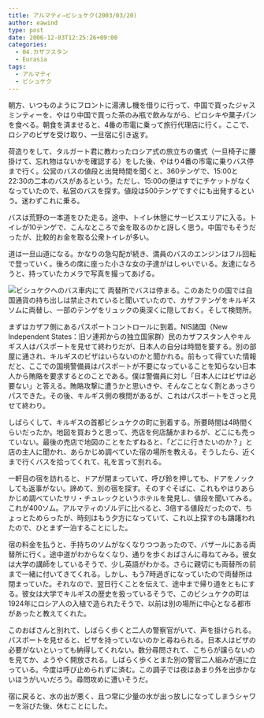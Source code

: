 ```yaml
---
title: アルマティ⇒ビシュケク(2003/03/20)
author: eawind
type: post
date: 2006-12-03T12:25:26+09:00
categories:
  - 04.カザフスタン
  - Eurasia
tags:
  - アルマティ
  - ビシュケク
---
```

朝方、いつものようにフロントに湯沸し機を借りに行って、中国で買ったジャスミンティーを、やはり中国で買った茶のみ瓶で飲みながら、ピロシキや菓子パンを食べる。朝食を済ませると、4番の市電に乗って旅行代理店に行く。ここで、ロシアのビザを受け取り、一旦宿に引き返す。

荷造りをして、タルガート君に教わったロシア式の旅立ちの儀式（一旦椅子に腰掛けて、忘れ物はないかを確認する）をした後、やはり4番の市電に乗りバス停まで行く。公営のバスの値段と出発時間を聞くと、360テンゲで、15:00と22:30の二本のバスがあるという。ただし、15:00の便はすでにチケットがなくなっていたので、私営のバスを探す。値段は500テンゲですぐにも出発するという。迷わずこれに乗る。

バスは荒野の一本道をひた走る。途中、トイレ休憩にサービスエリアに入る。トイレが10テンゲで、こんなところで金を取るのかと訝しく思う。中国でもそうだったが、比較的お金を取る公衆トイレが多い。

道は一旦山道になる。かなりの急勾配が続き、満員のバスのエンジンはフル回転で登っていく。後ろの席に座った小さな女の子達がはしゃいでいる。友達になろうと、持っていたカメラで写真を撮ってあげる。

![ビシュケクへのバス車内にて](/img/2006/12/200303201501201.jpg)
両替所でバスは停まる。このあたりの国では自国通貨の持ち出しは禁止されていると聞いていたので、カザフテンゲをキルギスソムに両替し、一部のテンゲをリュックの奥深くに隠しておく。そして検問所。

まずはカザフ側にあるパスポートコントロールに到着。NIS諸国（New Independent States：旧ソ連邦からの独立国家群）民のカザフスタン人やキルギス人はパスポートを見せて終わりだが、日本人の自分は時間を要する。別の部屋に通され、キルギスのビザはいらないのかと聞かれる。前もって得ていた情報だと、ここでの国境警備員はパスポートが不要になっていることを知らない日本人から賄賂を要求するとのことである。僕は警備員に対し「日本人にはビザは必要ない」と答える。賄賂攻撃に遭うかと思いきや、そんなことなく割とあっさりパスできた。その後、キルギス側の検問があるが、これはパスポートをさっと見せて終わり。

しばらくして、キルギスの首都ビシュケクの町に到着する。所要時間は4時間くらいだったか。地図を買おうと思って、売店を何店舗かまわるが、どこにも売っていない。最後の売店で地図のことをたずねると、「どこに行きたいのか？」と店の主人に聞かれ、あらかじめ調べていた宿の場所を教える。そうしたら、近くまで行くバスを拾ってくれて、礼を言って別れる。

一軒目の宿を訪れると、ドアが閉まっていて、呼び鈴を押しても、ドアをノックしても返事がない。諦めて、別の宿を探す。そのすぐそばに、これもやはりあらかじめ調べていたサリ・チュレックというホテルを発見し、値段を聞いてみる。これが400ソム。アルマティのゾルデに比べると、3倍する値段だったので、ちょっとためらったが、時刻はもう夕方になっていて、これ以上探すのも躊躇われたので、ひとまず一泊することにした。

宿の料金を払うと、手持ちのソムがなくなりつつあったので、バザールにある両替所に行く。途中道がわからなくなり、通りを歩くおばさんに尋ねてみる。彼女は大学の講師をしているそうで、少し英語がわかる。さらに親切にも両替所の前まで一緒に付いてきてくれる。しかし、もう7時過ぎになっていたので両替所は閉まっていた。それなので、翌日行くことを伝えて、途中まで帰り道をともにする。彼女は大学でキルギスの歴史を扱っているそうで、このビシュケクの町は1924年にロシア人の入植で造られたそうで、以前は別の場所に中心となる都市があったと教えてくれた。

このおばさんと別れて、しばらく歩くと二人の警察官がいて、声を掛けられる。パスポートを見せると、ビザを持っていないのかと尋ねられる。日本人はビザの必要がないといっても納得してくれない。数分尋問されて、こちらが譲らないのを見てか、ようやく開放される。しばらく歩くとまた別の警官二人組みが道に立っている。今度は呼び止められずに済む。この調子では夜はあまり外を出歩かないほうがいいだろう。尋問攻めに遭いそうだ。

宿に戻ると、水の出が悪く、且つ常に少量の水が出っ放しになってしまうシャワーを浴びた後、休むことにした。
